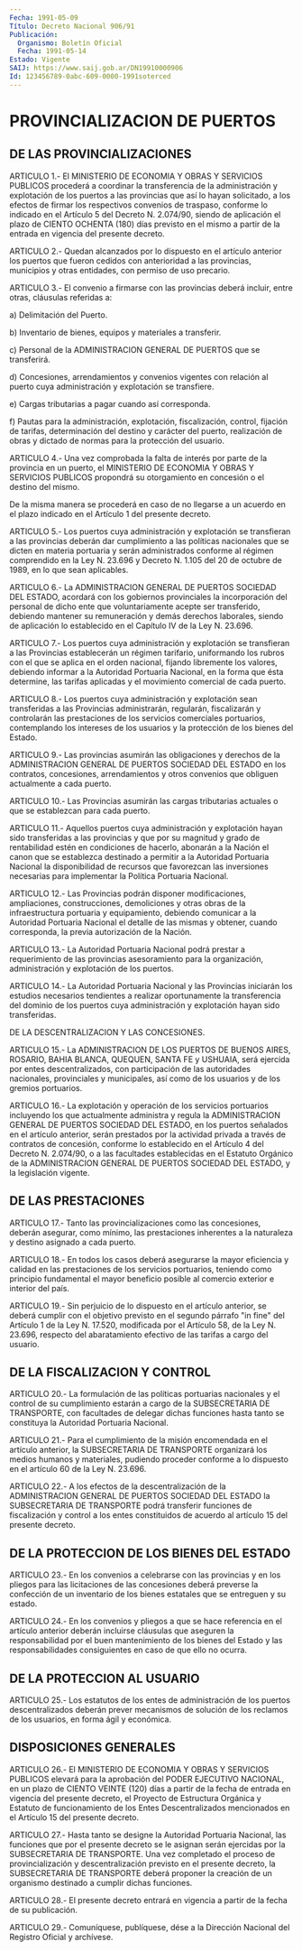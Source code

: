```yaml
---
Fecha: 1991-05-09
Título: Decreto Nacional 906/91
Publicación:
  Organismo: Boletín Oficial
  Fecha: 1991-05-14
Estado: Vigente
SAIJ: https://www.saij.gob.ar/DN19910000906
Id: 123456789-0abc-609-0000-1991soterced
---
```

# PROVINCIALIZACION DE PUERTOS

## DE LAS PROVINCIALIZACIONES

<a id="1"></a>
ARTICULO  1.-  El  MINISTERIO  DE ECONOMIA Y OBRAS Y SERVICIOS PUBLICOS procederá a coordinar la transferencia de la administración y explotación de los puertos  a  las  provincias que así  lo  hayan  solicitado, a los efectos de firmar los respectivos convenios de traspaso,  conforme  lo  indicado en el Artículo 5 del Decreto  N.  2.074/90,  siendo de aplicación  el  plazo  de  CIENTO OCHENTA (180) días previsto  en  el mismo a partir de la entrada en vigencia del presente decreto.

<a id="2"></a>
ARTICULO 2.- Quedan alcanzados por lo dispuesto en el artículo anterior  los  puertos  que  fueron  cedidos con anterioridad a las provincias,  municipios  y  otras entidades,  con  permiso  de  uso precario.

<a id="3"></a>
ARTICULO  3.- El convenio a firmarse con las provincias deberá incluir, entre otras, cláusulas referidas a:

a) Delimitación del Puerto.

b) Inventario de  bienes,  equipos  y materiales a transferir.

c)  Personal  de  la  ADMINISTRACION  GENERAL  DE  PUERTOS  que  se transferirá.

d) Concesiones, arrendamientos y convenios  vigentes  con  relación al  puerto  cuya  administración  y explotación se transfiere.

e)  Cargas  tributarias  a  pagar  cuando   así  corresponda.

f)  Pautas  para  la  administración,  explotación,  fiscalización, control, fijación de tarifas, determinación  del destino y carácter del  puerto,  realización  de  obras y dictado de  normas  para  la protección del usuario.

<a id="4"></a>
ARTICULO  4.- Una vez comprobada la falta de interés por parte de la provincia  en  un puerto, el MINISTERIO DE ECONOMIA Y OBRAS Y SERVICIOS PUBLICOS propondrá  su  otorgamiento  en  concesión  o el destino del mismo.

De  la  misma  manera  se  procederá  en  caso  de no llegarse a un acuerdo  en  el  plazo  indicado  en  el  Artículo  1 del  presente decreto.

<a id="5"></a>
ARTICULO  5.- Los puertos cuya administración y explotación se transfieran  a  las  provincias  deberán  dar  cumplimiento  a  las políticas nacionales  que  se  dicten  en materia portuaria y serán administrados conforme al régimen comprendido  en  la Ley N. 23.696 y  Decreto  N.  1.105  del  20 de octubre de 1989, en lo  que  sean aplicables.

<a id="6"></a>
ARTICULO 6.- La ADMINISTRACION GENERAL DE PUERTOS SOCIEDAD DEL ESTADO,  acordará  con  los gobiernos provinciales la incorporación del  personal  de  dicho  ente    que  voluntariamente  acepte  ser transferido,  debiendo mantener su remuneración  y  demás  derechos laborales, siendo  de  aplicación  lo establecido en el Capítulo IV de la Ley N. 23.696.

<a id="7"></a>
ARTICULO  7.- Los puertos cuya administración y explotación se transfieran a las  Provincias  establecerán  un  régimen tarifario, uniformando los rubros con el que se aplica en el  orden  nacional, fijando  libremente  los  valores, debiendo informar a la Autoridad Portuaria Nacional, en la forma  que  ésta  determine,  las tarifas aplicadas y el movimiento comercial de cada puerto.

<a id="8"></a>
ARTICULO 8.- Los puertos cuya administración y explotación sean transferidas a las Provincias administrarán, regularán, fiscalizarán  y  controlarán  las  prestaciones  de  los  servicios comerciales  portuarios, contemplando los intereses de los usuarios y la protección de los bienes del Estado.

<a id="9"></a>
ARTICULO  9.-  Las  provincias  asumirán  las  obligaciones  y derechos  de  la  ADMINISTRACION  GENERAL  DE  PUERTOS SOCIEDAD DEL ESTADO  en  los  contratos,  concesiones,  arrendamientos  y  otros convenios que obliguen actualmente a cada puerto.

<a id="10"></a>
ARTICULO  10.-  Las Provincias asumirán las cargas tributarias actuales o que se establezcan para cada puerto.

<a id="11"></a>
ARTICULO 11.- Aquellos puertos cuya administración y explotación  hayan  sido transferidas a las provincias y que por su magnitud y grado de rentabilidad  estén  en condiciones de hacerlo, abonarán  a  la  Nación  el  canon  que se establezca  destinado  a permitir  a la Autoridad Portuaria Nacional  la  disponibilidad  de recursos que favorezcan las inversiones necesarias para implementar la Política Portuaria Nacional.

<a id="12"></a>
ARTICULO  12.-  Las Provincias podrán disponer modificaciones, ampliaciones, construcciones,  demoliciones  y  otras  obras  de la infraestructura  portuaria y equipamiento, debiendo comunicar a  la Autoridad Portuaria  Nacional  el  detalle de las mismas y obtener, cuando  corresponda,  la  previa  autorización    de    la  Nación.

<a id="13"></a>
ARTICULO  13.- La Autoridad Portuaria Nacional podrá prestar a requerimiento de las provincias asesoramiento para la organización,  administración    y   explotación  de  los  puertos.

<a id="14"></a>
ARTICULO 14.- La Autoridad Portuaria Nacional y las Provincias iniciarán los estudios necesarios tendientes a realizar oportunamente  la  transferencia  del  dominio  de los puertos cuya administración   y  explotación  hayan  sido  transferidas.

DE LA DESCENTRALIZACION Y LAS CONCESIONES.

<a id="15"></a>
ARTICULO 15.- La ADMINISTRACION DE LOS PUERTOS DE BUENOS AIRES, ROSARIO,  BAHIA  BLANCA, QUEQUEN, SANTA FE y USHUAIA, será ejercida por entes descentralizados,  con  participación  de las autoridades nacionales, provinciales y municipales, así como de  los usuarios y de los gremios portuarios.

<a id="16"></a>
ARTICULO  16.-  La  explotación  y  operación de los servicios portuarios incluyendo los que actualmente  administra  y  regula la ADMINISTRACION  GENERAL  DE  PUERTOS  SOCIEDAD  DEL  ESTADO, en los puertos señalados en el artículo anterior, serán prestados  por  la actividad  privada  a través de contratos de concesión, conforme lo establecido en el Artículo  4  del  Decreto  N.  2.074/90,  o a las facultades establecidas en el Estatuto Orgánico de la ADMINISTRACION  GENERAL  DE  PUERTOS  SOCIEDAD  DEL  ESTADO,  y  la legislación vigente.

## DE LAS PRESTACIONES

<a id="17"></a>
ARTICULO 17.- Tanto las provincializaciones como las concesiones,   deberán  asegurar,  como  mínimo,  las  prestaciones inherentes a la  naturaleza  y  destino  asignado  a  cada  puerto.

<a id="18"></a>
ARTICULO  18.-  En  todos los casos deberá asegurarse la mayor eficiencia  y  calidad  en  las    prestaciones  de  los  servicios portuarios, teniendo como principio  fundamental el mayor beneficio posible al comercio exterior e interior del país.

<a id="19"></a>
ARTICULO  19.-  Sin  perjuicio  de lo dispuesto en el artículo anterior, se deberá cumplir con el objetivo  previsto en el segundo párrafo  "in fine" del Artículo 1 de la Ley N.  17.520,  modificada por el Artículo 58, de la Ley N. 23.696, respecto del abaratamiento   efectivo  de  las  tarifas  a  cargo  del  usuario.

## DE LA FISCALIZACION Y CONTROL

<a id="20"></a>
ARTICULO  20.-  La  formulación  de  las  políticas portuarias nacionales y el control de su cumplimiento estarán  a  cargo  de la SUBSECRETARIA  DE  TRANSPORTE,  con  facultades  de  delegar dichas funciones    hasta  tanto  se  constituya  la  Autoridad  Portuaria Nacional.

<a id="21"></a>
ARTICULO 21.- Para el cumplimiento de la misión encomendada en el artículo  anterior,  la  SUBSECRETARIA  DE TRANSPORTE organizará los medios humanos y materiales, pudiendo proceder  conforme  a  lo dispuesto en el artículo 60 de la Ley N. 23.696.

<a id="22"></a>
ARTICULO  22.-  A  los  efectos  de la descentralización de la ADMINISTRACION  GENERAL  DE  PUERTOS  SOCIEDAD    DEL    ESTADO  la SUBSECRETARIA    DE    TRANSPORTE  podrá  transferir  funciones  de fiscalización y control  a  los  entes  constituidos  de acuerdo al artículo 15 del presente decreto.

## DE LA PROTECCION DE LOS BIENES DEL ESTADO

<a id="23"></a>
ARTICULO 23.- En los convenios a celebrarse con las provincias y en los  pliegos  para  las licitaciones de las concesiones deberá preverse la confección de  un  inventario  de  los bienes estatales que se entreguen y su estado.

<a id="24"></a>
ARTICULO  24.-  En  los  convenios  y  pliegos  a  que se hace referencia en el artículo anterior deberán incluirse cláusulas  que aseguren  la  responsabilidad  por  el  buen  mantenimiento  de los bienes del Estado y las responsabilidades consiguientes en caso  de que ello no ocurra.

## DE LA PROTECCION AL USUARIO

<a id="25"></a>
ARTICULO  25.- Los estatutos de los entes de administración de los puertos descentralizados  deberán prever mecanismos de solución de  los  reclamos  de los usuarios,  en  forma  ágil  y  económica.

## DISPOSICIONES GENERALES

<a id="26"></a>
ARTICULO  26.-  El  MINISTERIO DE ECONOMIA Y OBRAS Y SERVICIOS PUBLICOS elevará para la aprobación  del  PODER EJECUTIVO NACIONAL, en un plazo de CIENTO VEINTE (120) días a partir  de  la  fecha  de entrada    en   vigencia  del  presente  decreto,  el  Proyecto  de Estructura Orgánica  y  Estatuto  de  funcionamiento  de  los Entes Descentralizados   mencionados  en  el  Artículo  15  del  presente decreto.

<a id="27"></a>
ARTICULO  27.-  Hasta  tanto se designe la Autoridad Portuaria Nacional, las funciones que por  el  presente decreto se le asignan serán  ejercidas  por  la  SUBSECRETARIA  DE  TRANSPORTE.  Una  vez completado  el  proceso  de provincialización  y  descentralización previsto en el presente decreto,  la  SUBSECRETARIA  DE  TRANSPORTE deberá  proponer  la  creación  de un organismo destinado a cumplir dichas funciones.

<a id="28"></a>
ARTICULO 28.- El presente decreto entrará en vigencia a partir de la fecha de su publicación.

<a id="29"></a>
ARTICULO  29.-  Comuníquese,  publíquese,  dése a la Dirección Nacional del Registro Oficial y archívese.